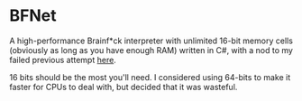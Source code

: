 # BFNet
A high-performance Brainf*ck interpreter with unlimited 16-bit memory cells (obviously as long as you have enough RAM) written in C#, with a nod to my failed previous attempt [here](https://github.com/cainy-a/MindMangler).

16 bits should be the most you'll need.
I considered using 64-bits to make it faster for CPUs to deal with, but decided that it was wasteful.
